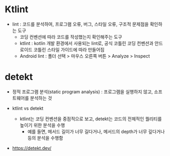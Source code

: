 # Ktlint
- lint : 코드를 분석하여, 프로그램 오류, 버그, 스타일 오류, 구조적 문제점을 확인하는 도구
  - 코딩 컨벤션에 따라 코드를 작성했는지 확인해주는 도구
  - ktlint : kotlin 개발 환경에서 사용되는 lint로, 공식 코틀린 코딩 컨벤션과 안드로이드 코틀린 스타일 가이드에 따라 만들어짐
  - Android lint : 폴더 선택 > 마우스 오른쪽 버튼 > Analyze > Inspect


# detekt
- 정적 프로그램 분석(static program analysis) : 프로그램을 실행하지 않고, 소프트웨어를 분석하는 것

- ktlint vs detekt
  - ktlint는 코딩 컨벤션을 중점적으로 보고, detekt는 코드의 전체적인 퀄리티를 높이기 위한 분석을 수행
    - 예를 들면, 메서드 길이가 너무 길다거나, 메서드의 depth가 너무 깊다거나 등의 분석을 수행함

- https://detekt.dev/
